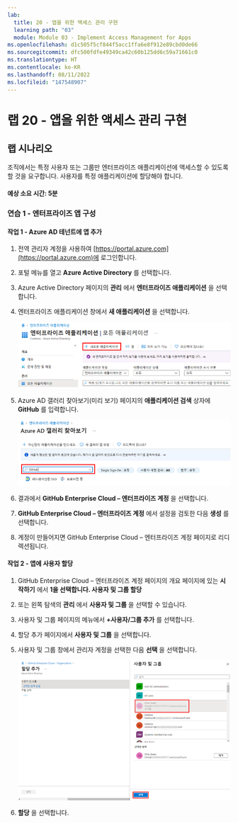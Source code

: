 ```yaml
---
lab:
  title: 20 - 앱을 위한 액세스 관리 구현
  learning path: "03"
  module: Module 03 - Implement Access Management for Apps
ms.openlocfilehash: d1c505f5cf844f5acc1ffa6e8f912e89cbd0de66
ms.sourcegitcommit: dfc500fdfe49349ca42c60b125dd6c59a71661c0
ms.translationtype: HT
ms.contentlocale: ko-KR
ms.lasthandoff: 08/11/2022
ms.locfileid: "147548907"
---
```

# <a name="lab-20---implement-access-management-for-apps"></a>랩 20 - 앱을 위한 액세스 관리 구현

## <a name="lab-scenario"></a>랩 시나리오

조직에서는 특정 사용자 또는 그룹만 엔터프라이즈 애플리케이션에 액세스할 수 있도록 할 것을 요구합니다. 사용자를 특정 애플리케이션에 할당해야 합니다.

#### <a name="estimated-time-5-minutes"></a>예상 소요 시간: 5분

### <a name="exercise-1---configure-an-enterprise-app"></a>연습 1 - 엔터프라이즈 앱 구성

#### <a name="task-1---add-an-app-to-your-azure-ad-tenant"></a>작업 1 - Azure AD 테넌트에 앱 추가

1. 전역 관리자 계정을 사용하여 [https://portal.azure.com](https://portal.azure.com)에 로그인합니다.

2. 포털 메뉴를 열고 **Azure Active Directory** 를 선택합니다.

3. Azure Active Directory 페이지의 **관리** 에서 **엔터프라이즈 애플리케이션** 을 선택합니다.

4. 엔터프라이즈 애플리케이션 창에서 **새 애플리케이션** 을 선택합니다.

    ![새 애플리케이션이 강조 표시된 엔터프라이즈 애플리케이션 페이지를 표시하는 화면 이미지](./media/lp3-mod1-new-enterprise-application.png)

5. Azure AD 갤러리 찾아보기(미리 보기) 페이지의 **애플리케이션 검색** 상자에 **GitHub** 를 입력합니다.

    ![검색 상자가 강조 표시된 Azure AD 갤러리 찾아보기(미리 보기) 페이지를 표시하는 화면 이미지](./media/lp3-mod1-azure-ad-gallery-search.png)

6. 결과에서 **GitHub Enterprise Cloud – 엔터프라이즈 계정** 을 선택합니다.

7. **GitHub Enterprise Cloud – 엔터프라이즈 계정** 에서 설정을 검토한 다음 **생성** 를 선택합니다.

8. 계정이 만들어지면 GitHub Enterprise Cloud – 엔터프라이즈 계정 페이지로 리디렉션됩니다.

#### <a name="task-2---assign-users-to-an-app"></a>작업 2 - 앱에 사용자 할당

1. GitHub Enterprise Cloud – 엔터프라이즈 계정 페이지의 개요 페이지에 있는 **시작하기** 에서 **1을 선택합니다. 사용자 및 그룹 할당**

2. 또는 왼쪽 탐색의 **관리** 에서 **사용자 및 그룹** 을 선택할 수 있습니다.

3. 사용자 및 그룹 페이지의 메뉴에서 **+사용자/그룹 추가** 를 선택합니다.

4. 할당 추가 페이지에서 **사용자 및 그룹** 을 선택합니다.

5. 사용자 및 그룹 창에서 관리자 계정을 선택한 다음 **선택** 을 선택합니다.

    ![선택 단추가 강조 표시된 앱에 사용자 계정 할당을 추가하는 과정을 표시하는 화면 이미지 ](./media/lp3-mod1-add-app-assignment.png)

6. **할당** 을 선택합니다.

